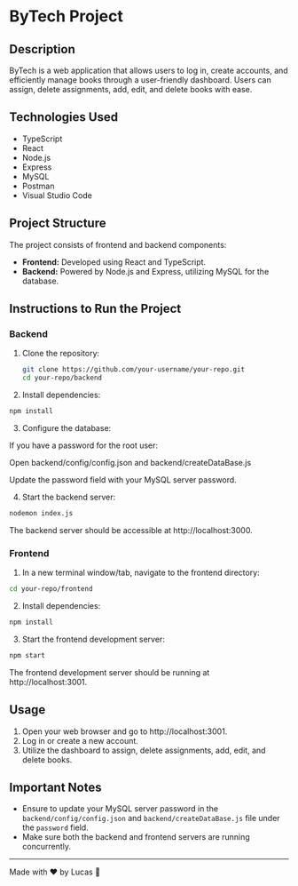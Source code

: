 # ByTech Project

## Description

ByTech is a web application that allows users to log in, create accounts, and efficiently manage books through a user-friendly dashboard. Users can assign, delete assignments, add, edit, and delete books with ease.

## Technologies Used

- TypeScript
- React
- Node.js
- Express
- MySQL
- Postman
- Visual Studio Code

## Project Structure

The project consists of frontend and backend components:

- **Frontend:** Developed using React and TypeScript.
- **Backend:** Powered by Node.js and Express, utilizing MySQL for the database.

## Instructions to Run the Project

### Backend

1. Clone the repository:

   ```bash
   git clone https://github.com/your-username/your-repo.git
   cd your-repo/backend
   ```

2. Install dependencies:
```bash
npm install
```

3. Configure the database:

  If you have a password for the root user:

  Open backend/config/config.json and backend/createDataBase.js
  
  Update the password field with your MySQL server password.


4. Start the backend server:

  ```bash
  nodemon index.js
  ```
The backend server should be accessible at http://localhost:3000.


### Frontend

1. In a new terminal window/tab, navigate to the frontend directory:

  ```bash
  cd your-repo/frontend
  ```

2. Install dependencies:

  ```bash
  npm install
  ```
3. Start the frontend development server:
   
  ```bash
  npm start
  ```

The frontend development server should be running at http://localhost:3001.

## Usage

1. Open your web browser and go to http://localhost:3001.
2. Log in or create a new account.
3. Utilize the dashboard to assign, delete assignments, add, edit, and delete books.

## Important Notes

- Ensure to update your MySQL server password in the `backend/config/config.json` and `backend/createDataBase.js` file under the `password` field.
- Make sure both the backend and frontend servers are running concurrently.


---

Made with ❤️ by Lucas 🚀





  


